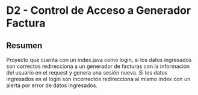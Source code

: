 # **D2 - Control de Acceso a Generador Factura**

## Resumen

Proyecto que cuenta con un index.java como login, si los datos ingresados son correctos redirecciona a un generador de facturas con la información del usuario en el request y genera una sesión nueva. Si los datos ingresados en el login son incorrectos redirecciona al mismo index con un alerta por error de datos ingresados.